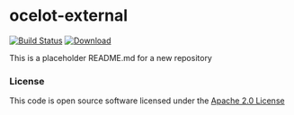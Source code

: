 # ocelot-external

[![Build Status](https://travis-ci.org/hmrc/ocelot-external.svg)](https://travis-ci.org/hmrc/ocelot-external) [ ![Download](https://api.bintray.com/packages/hmrc/releases/ocelot-external/images/download.svg) ](https://bintray.com/hmrc/releases/ocelot-external/_latestVersion)

This is a placeholder README.md for a new repository

### License

This code is open source software licensed under the [Apache 2.0 License]("http://www.apache.org/licenses/LICENSE-2.0.html")
